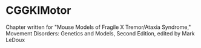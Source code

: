CGGKIMotor
==========

Chapter written for "Mouse Models of Fragile X Tremor/Ataxia Syndrome,"  Movement Disorders: Genetics and Models, Second Edition,  edited by Mark LeDoux 
